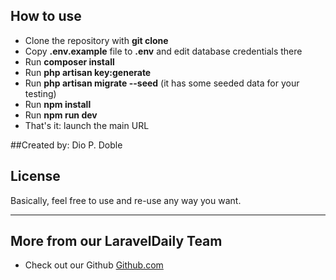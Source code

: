 ## How to use

- Clone the repository with __git clone__
- Copy __.env.example__ file to __.env__ and edit database credentials there
- Run __composer install__
- Run __php artisan key:generate__
- Run __php artisan migrate --seed__ (it has some seeded data for your testing)
- Run __npm install__ 
- Run __npm run dev__ 
- That's it: launch the main URL

##Created by: Dio P. Doble


## License

Basically, feel free to use and re-use any way you want.

---

## More from our LaravelDaily Team

- Check out our Github [Github.com](https://github.com/dhey23)
